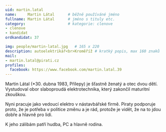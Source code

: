 ```yaml
---
uid: martin.latal
name:     Martin Látal  	# běžně používáné jméno
fullname: Martin Látal  	# jméno s tituly etc.
category:                   # kategorie: clenove
- clenove
- kandidat
ordkandidat: 37

img: people/martin-latal.jpg   # 165 x 220
description: autoelektrikář<br>Kroměříž # kratký popis, max 160 znaků
mail:
- martin.latal@pirati.cz
profiles:
  facebook: https://www.facebook.com/martin.latal.39
---
```


Martin Látal (*30. dubna 1983, Přílepy) je šťastně ženatý a otec dvou dětí. Vystudoval obor slaboproudá elektrotechnika, který zakončil maturitní zkouškou.

Nyni pracuje jako vedoucí elektro v nástavbářské firmě. Piraty podporuje proto, že je potřeba v politice změnu a je rád, protože je vidět, že na to jdou dobře a hlavně pro lidi.

K jeho zálibám patří hudba, PC a hlavně rodina.
